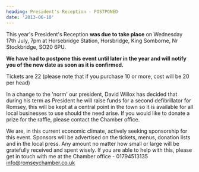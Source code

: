 ```yaml
---
heading: President's Reception - POSTPONED
date: '2013-06-10'
---
```

This year's President's Reception **was due to take place** on Wednesday 17th July, 7pm at Horsebridge Station, Horsbridge, King Somborne, Nr Stockbridge, SO20 6PU.

**We have had to postpone this event until later in the year and will notify you of the new date as soon as it is confirmed.**

Tickets are 22 (please note that if you purchase 10 or more, cost will be 20 per head)

In a change to the 'norm' our president, David Willox has decided that during his term as President he will raise funds for a second defibrillator for Romsey, this will be kept at a central point in the town so it is available for all local businesses to use should the need arise. If you would like to donate a prize for the raffle, please contact the Chamber office.

We are, in this current economic climate, actively seeking sponsorship for this event. Sponsors will be advertised on the tickets, menus, donation lists and in the local press. Any amount no matter how small or large will be gratefully received and spent wisely. If you are able to help with this, please get in touch with me at the Chamber office - 01794513135 [info@romseychamber.co.uk](mailto:info@romseychamber.co.uk)

